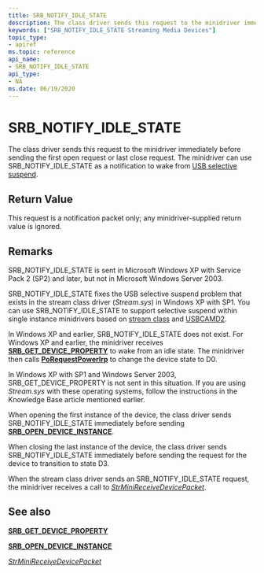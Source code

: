 ```yaml
---
title: SRB_NOTIFY_IDLE_STATE
description: The class driver sends this request to the minidriver immediately before sending the first open request or last close request. The minidriver can use SRB\_NOTIFY\_IDLE\_STATE as a notification to wake from USB Selective Suspend.
keywords: ["SRB_NOTIFY_IDLE_STATE Streaming Media Devices"]
topic_type:
- apiref
ms.topic: reference
api_name:
- SRB_NOTIFY_IDLE_STATE
api_type:
- NA
ms.date: 06/19/2020
---
```


# SRB\_NOTIFY\_IDLE\_STATE

The class driver sends this request to the minidriver immediately before sending the first open request or last close request. The minidriver can use SRB\_NOTIFY\_IDLE\_STATE as a notification to wake from [USB selective suspend](../usbcon/usb-selective-suspend.md).

## Return Value

This request is a notification packet only; any minidriver-supplied return value is ignored.

## Remarks

SRB\_NOTIFY\_IDLE\_STATE is sent in Microsoft Windows XP with Service Pack 2 (SP2) and later, but not in Microsoft Windows Server 2003.

SRB\_NOTIFY\_IDLE\_STATE fixes the USB selective suspend problem that exists in the stream class driver (*Stream.sys*) in Windows XP with SP1. You can use SRB\_NOTIFY\_IDLE\_STATE to support selective suspend within single instance minidrivers based on [stream class](./streaming-minidrivers2.md) and [USBCAMD2](./usbcamd2-minidriver-operation.md).

In Windows XP and earlier, SRB\_NOTIFY\_IDLE\_STATE does not exist. For Windows XP and earlier, the minidriver receives [**SRB\_GET\_DEVICE\_PROPERTY**](srb-get-device-property.md) to wake from an idle state. The minidriver then calls [**PoRequestPowerIrp**](/windows-hardware/drivers/ddi/wdm/nf-wdm-porequestpowerirp) to change the device state to D0.

In Windows XP with SP1 and Windows Server 2003, SRB\_GET\_DEVICE\_PROPERTY is not sent in this situation. If you are using *Stream.sys* with these operating systems, follow the instructions in the Knowledge Base article mentioned earlier.

When opening the first instance of the device, the class driver sends SRB\_NOTIFY\_IDLE\_STATE immediately before sending [**SRB\_OPEN\_DEVICE\_INSTANCE**](srb-open-device-instance.md).

When closing the last instance of the device, the class driver sends SRB\_NOTIFY\_IDLE\_STATE immediately before sending the request for the device to transition to state D3.

When the stream class driver sends an SRB\_NOTIFY\_IDLE\_STATE request, the minidriver receives a call to [*StrMiniReceiveDevicePacket*](/windows-hardware/drivers/ddi/strmini/nc-strmini-phw_receive_device_srb).

## See also

[**SRB\_GET\_DEVICE\_PROPERTY**](srb-get-device-property.md)

[**SRB\_OPEN\_DEVICE\_INSTANCE**](srb-open-device-instance.md)

[*StrMiniReceiveDevicePacket*](/windows-hardware/drivers/ddi/strmini/nc-strmini-phw_receive_device_srb)
